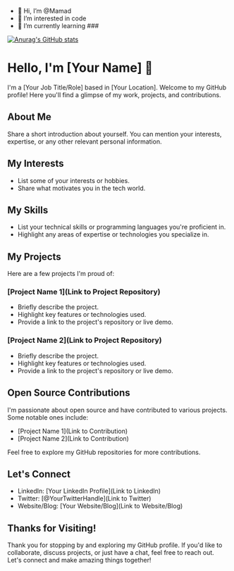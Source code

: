 - 👋 Hi, I’m @Mamad
- 👀 I’m interested in code
- 🌱 I’m currently learning ###


[![Anurag's GitHub stats](https://github-readme-stats.vercel.app/api?username=Mamadhub&show_icons=true&theme=dracula)](https://github.com/anuraghazra/github-readme-stats)<br/>



# Hello, I'm [Your Name] 👋

I'm a [Your Job Title/Role] based in [Your Location]. Welcome to my GitHub profile! Here you'll find a glimpse of my work, projects, and contributions.

## About Me

Share a short introduction about yourself. You can mention your interests, expertise, or any other relevant personal information.

## My Interests

- List some of your interests or hobbies.
- Share what motivates you in the tech world.

## My Skills

- List your technical skills or programming languages you're proficient in.
- Highlight any areas of expertise or technologies you specialize in.

## My Projects

Here are a few projects I'm proud of:

### [Project Name 1](Link to Project Repository)

- Briefly describe the project.
- Highlight key features or technologies used.
- Provide a link to the project's repository or live demo.

### [Project Name 2](Link to Project Repository)

- Briefly describe the project.
- Highlight key features or technologies used.
- Provide a link to the project's repository or live demo.

## Open Source Contributions

I'm passionate about open source and have contributed to various projects. Some notable ones include:

- [Project Name 1](Link to Contribution)
- [Project Name 2](Link to Contribution)

Feel free to explore my GitHub repositories for more contributions.

## Let's Connect

- LinkedIn: [Your LinkedIn Profile](Link to LinkedIn)
- Twitter: [@YourTwitterHandle](Link to Twitter)
- Website/Blog: [Your Website/Blog](Link to Website/Blog)

## Thanks for Visiting!

Thank you for stopping by and exploring my GitHub profile. If you'd like to collaborate, discuss projects, or just have a chat, feel free to reach out. Let's connect and make amazing things together!
